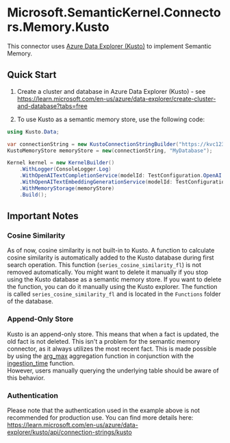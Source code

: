 ﻿# Microsoft.SemanticKernel.Connectors.Memory.Kusto

This connector uses [Azure Data Explorer (Kusto)](https://learn.microsoft.com/en-us/azure/data-explorer/) to implement Semantic Memory.

## Quick Start

1. Create a cluster and database in Azure Data Explorer (Kusto) - see https://learn.microsoft.com/en-us/azure/data-explorer/create-cluster-and-database?tabs=free

2. To use Kusto as a semantic memory store, use the following code:

```csharp
using Kusto.Data;

var connectionString = new KustoConnectionStringBuilder("https://kvc123.eastus.kusto.windows.net").WithAadUserPromptAuthentication();
KustoMemoryStore memoryStore = new(connectionString, "MyDatabase");

Kernel kernel = new KernelBuilder()
    .WithLogger(ConsoleLogger.Log)
    .WithOpenAITextCompletionService(modelId: TestConfiguration.OpenAI.ModelId, apiKey: TestConfiguration.OpenAI.ApiKey)
    .WithOpenAITextEmbeddingGenerationService(modelId: TestConfiguration.OpenAI.EmbeddingModelId,apiKey: TestConfiguration.OpenAI.ApiKey)
    .WithMemoryStorage(memoryStore)
    .Build();
```

## Important Notes

### Cosine Similarity
As of now, cosine similarity is not built-in to Kusto. 
A function to calculate cosine similarity is automatically added to the Kusto database during first search operation. 
This function (`series_cosine_similarity_fl`) is not removed automatically. 
You might want to delete it manually if you stop using the Kusto database as a semantic memory store. 
If you want to delete the function, you can do it manually using the Kusto explorer. 
The function is called `series_cosine_similarity_fl` and is located in the `Functions` folder of the database. 

### Append-Only Store
Kusto is an append-only store. This means that when a fact is updated, the old fact is not deleted. 
This isn't a problem for the semantic memory connector, as it always utilizes the most recent fact. 
This is made possible by using the [arg_max](https://learn.microsoft.com/en-us/azure/data-explorer/kusto/query/arg-max-aggfunction) aggregation function in conjunction with the [ingestion_time](https://learn.microsoft.com/en-us/azure/data-explorer/kusto/query/ingestiontimefunction) function.  
However, users manually querying the underlying table should be aware of this behavior.

### Authentication
Please note that the authentication used in the example above is not recommended for production use. You can find more details here: https://learn.microsoft.com/en-us/azure/data-explorer/kusto/api/connection-strings/kusto
